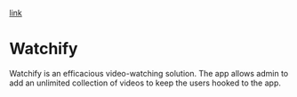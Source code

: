 [link](https://cozy-entremet-f533af.netlify.app/)
# Watchify
Watchify is an efficacious video-watching solution. The app allows admin to add an unlimited collection of videos to keep the users hooked to the app.
